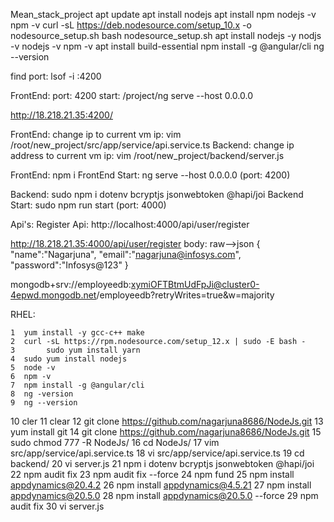 Mean_stack_project
apt update
apt install nodejs
apt install npm
nodejs -v
npm -v
curl -sL https://deb.nodesource.com/setup_10.x -o nodesource_setup.sh
bash nodesource_setup.sh
apt install nodejs -y
nodjs -v
nodejs -v
npm -v
apt install build-essential
npm install -g @angular/cli
ng --version

find port:  lsof -i :4200

FrontEnd: port: 4200
start: /project/ng serve --host 0.0.0.0


http://18.218.21.35:4200/

FrontEnd: change ip to current vm ip: vim /root/new_project/src/app/service/api.service.ts
Backend: change ip address to current vm ip: vim /root/new_project/backend/server.js

FrontEnd: npm i
FrontEnd Start: ng serve --host 0.0.0.0 (port: 4200)


Backend: sudo npm i dotenv bcryptjs jsonwebtoken @hapi/joi 
Backend Start: sudo npm run start (port: 4000)

Api's:
Register Api:  http://localhost:4000/api/user/register

http://18.218.21.35:4000/api/user/register
body: raw-->json
{
        "name":"Nagarjuna",
	"email":"nagarjuna@infosys.com",
	"password":"Infosys@123"
}

mongodb+srv://employeedb:xymiOFTBtmUdFpJi@cluster0-4epwd.mongodb.net/employeedb?retryWrites=true&w=majority


RHEL:

    1  yum install -y gcc-c++ make
    2  curl -sL https://rpm.nodesource.com/setup_12.x | sudo -E bash -
    3       sudo yum install yarn
    4  sudo yum install nodejs
    5  node -v
    6  npm -v
    7  npm install -g @angular/cli
    8  ng -version
    9  ng --version
   10  cler
   11  clear
   12  git clone https://github.com/nagarjuna8686/NodeJs.git
   13  yum install git
   14  git clone https://github.com/nagarjuna8686/NodeJs.git
   15  sudo chmod 777 -R NodeJs/
   16  cd NodeJs/
   17  vim src/app/service/api.service.ts
   18  vi src/app/service/api.service.ts
   19  cd backend/
   20  vi server.js
   21  npm i dotenv bcryptjs jsonwebtoken @hapi/joi
   22  npm audit fix
   23  npm audit fix --force
   24  npm fund
   25  npm install appdynamics@20.4.2
   26  npm install appdynamics@4.5.21
   27  npm install appdynamics@20.5.0
   28  npm install appdynamics@20.5.0 --force
   29  npm audit fix
   30  vi server.js
